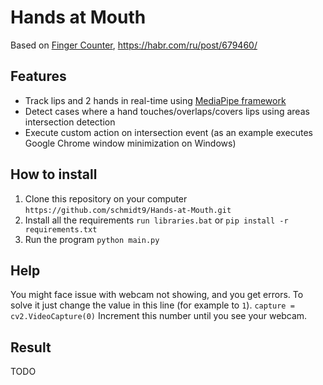 # Hands at Mouth
Based on [Finger Counter](https://github.com/paveldat/finger_counter), https://habr.com/ru/post/679460/

## Features
* Track lips and 2 hands in real-time using [MediaPipe framework](https://google.github.io/mediapipe/) 
* Detect cases where a hand touches/overlaps/covers lips using areas intersection detection
* Execute custom action on intersection event (as an example executes Google Chrome window minimization on Windows)

## How to install
1. Clone this repository on your computer
`https://github.com/schmidt9/Hands-at-Mouth.git`
2. Install all the requirements
`run libraries.bat` or
`pip install -r requirements.txt`
3. Run the program
`python main.py`

## Help
You might face issue with webcam not showing, and you get errors.
To solve it just change the value in this line (for example to `1`).
`capture = cv2.VideoCapture(0)`
Increment this number until you see your webcam.

## Result
TODO
